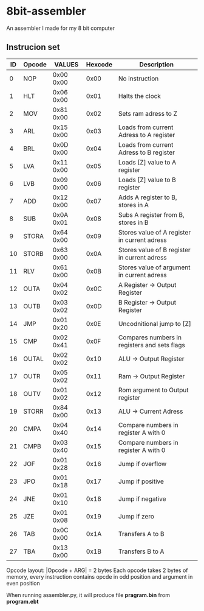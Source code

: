# 8bit-assembler
An assembler I made for my 8 bit computer

## Instrucion set
| ID | Opcode | VALUES | Hexcode | Description |
|---|---|---|---|---|
| 0	| NOP	| 0x00	0x00	| 0x00	| No instruction |
| 1	| HLT	| 0x06	0x00	| 0x01	| Halts the clock |
| 2	| MOV	| 0x81	0x00	| 0x02	| Sets ram adress to Z |
| 3	| ARL	| 0x15	0x00	| 0x03	| Loads from current Adress to A register |
| 4	| BRL	| 0x0D	0x00	| 0x04	| Loads from current Adress to B register
| 5	| LVA	| 0x11	0x00	| 0x05	| Loads [Z] value to A register
| 6	| LVB		| 0x09	0x00	| 0x06	| Loads [Z] value to B register
| 7	| ADD	| 0x12	0x00	| 	0x07	| Adds A register to B, stores in A
| 8	| SUB	| 0x0A	0x01	| 0x08	| Subs A register from B, stores in B
| 9	| STORA	| 0x64	0x00	| 0x09	| Stores value of A register in  current adress
| 10	| STORB	| 0x63	0x00	| 0x0A	| Stores value of B register in  current adress
| 11	| RLV	| 0x61	0x00	| 0x0B	| Stores value of argument in current adress
| 12	| OUTA	| 0x04	0x02	| 0x0C	| A Register -> Output Register
| 13	| OUTB	| 0x03	0x02	| 0x0D	| B Register -> Output Register
| 14	| JMP	| 0x01	0x20	| 0x0E	| Uncodnitional jump to [Z]
| 15	| CMP	| 0x02	0x41	| 0x0F	| Compares numbers in registers and sets flags
| 16	| OUTAL	| 0x02	0x02	| 0x10	| ALU -> Output Register
| 17	| OUTR	| 0x05	0x02	| 0x11	| Ram -> Output Register
| 18	| OUTV	| 0x01	0x02	| 0x12	| Rom argument to Output register
| 19	| STORR	| 0x84	0x00	| 0x13	| ALU -> Current Adress
| 20	| CMPA	| 0x04	0x40	| 0x14	| Compare numbers in register A with 0
| 21	| CMPB	| 0x03	0x40	| 0x15	| Compare numbers in register A with 0
| 22	| JOF	| 0x01	0x28	| 0x16	| Jump if overflow
| 23	| JPO	| 0x01	0x18	| 0x17	| Jump if positive
| 24	| JNE	| 0x01	0x10	| 0x18	| Jump if negative
| 25	| JZE	| 0x01	0x08	| 0x19	| Jump if zero
| 26	| TAB	| 0x0C	0x00	| 0x1A	| Transfers A to B
| 27	| TBA	| 0x13	0x00	| 0x1B	| Transfers B to A


Opcode layout:
|Opcode + ARG| = 2 bytes
Each opcode takes 2 bytes of memory, every instruction contains opcde in odd position and argument in even position

When running assembler.py, it will produce file **pragram.bin** from **program.ebt**

